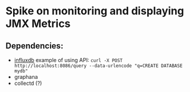 # Spike on monitoring and displaying JMX Metrics

## Dependencies:

- [influxdb](https://hub.docker.com/_/influxdb/)
  example of using API: `curl -X POST http://localhost:8086/query --data-urlencode "q=CREATE DATABASE mydb"`
- graphana
- collectd (?)
